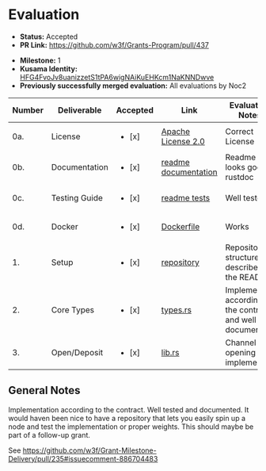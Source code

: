 # Evaluation

- **Status:** Accepted
- **PR Link:** https://github.com/w3f/Grants-Program/pull/437

* **Milestone:** 1
* **Kusama Identity:** [HFG4FvoJv8uanizzetS1tPA6wigNAiKuEHKcm1NaKNNDwve](https://polkascan.io/pre/kusama/account/HFG4FvoJv8uanizzetS1tPA6wigNAiKuEHKcm1NaKNNDwve)
* **Previously successfully merged evaluation:** All evaluations by Noc2

| Number | Deliverable   | Accepted               | Link                                                                                                                   | Evaluation Notes                                           |
| ------ | ------------- | ---------------------- | ---------------------------------------------------------------------------------------------------------------------- | ---------------------------------------------------------- |
| 0a.    | License       | <ul><li>[x] </li></ul> | [Apache License 2.0](https://github.com/perun-network/perun-polkadot-pallet/blob/dev/LICENSE)                          | Correct License                                            |
| 0b.    | Documentation | <ul><li>[x] </li></ul> | [readme documentation](https://github.com/perun-network/perun-polkadot-pallet/blob/milestone1/README.md#documentation) | Readme looks good + rustdoc                                |
| 0c.    | Testing Guide | <ul><li>[x] </li></ul> | [readme tests](https://github.com/perun-network/perun-polkadot-pallet/blob/milestone1/README.md#tests)                 | Well tested                                                |
| 0d.    | Docker        | <ul><li>[x] </li></ul> | [Dockerfile](https://github.com/perun-network/perun-polkadot-pallet/blob/milestone1/Dockerfile)                        | Works                                                      |
| 1.     | Setup         | <ul><li>[x] </li></ul> | [repository](https://github.com/perun-network/perun-polkadot-pallet)                                                   | Repository structure is described in the README            |
| 2.     | Core Types    | <ul><li>[x] </li></ul> | [types.rs](https://github.com/perun-network/perun-polkadot-pallet/blob/milestone1/src/types.rs)                        | Implemented according to the contract and well documented. |
| 3.     | Open/Deposit  | <ul><li>[x] </li></ul> | [lib.rs](https://github.com/perun-network/perun-polkadot-pallet/blob/milestone1/src/lib.rs)                            | Channel opening is implemented                             |

## General Notes

Implementation according to the contract. Well tested and documented. It would haven been nice to have a repository that lets you easily spin up a node and test the implementation or proper weights. This should maybe be part of a follow-up grant.

See https://github.com/w3f/Grant-Milestone-Delivery/pull/235#issuecomment-886704483
